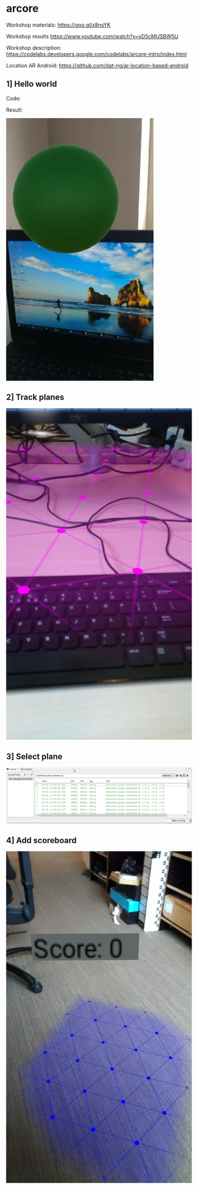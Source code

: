# arcore

Workshop materials: https://goo.gl/x8nsYK

Workshop results https://www.youtube.com/watch?v=vD5cMUSBW5U

Workshop description: https://codelabs.developers.google.com/codelabs/arcore-intro/index.html

Location AR Android: https://github.com/dat-ng/ar-location-based-android

## 1] Hello world

Code: 

Result: 

<img src="hello_world.jpg">

## 2] Track planes

<img src="tracked_planes.jpg">

## 3] Select plane

<img src="select_plane.jpg">

## 4] Add scoreboard

<img src="scoreboard.jpg">
